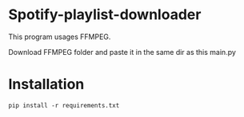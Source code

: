 # Spotify-playlist-downloader

This program usages FFMPEG.

Download FFMPEG folder and paste it in the same dir as this main.py

# Installation
`pip install -r requirements.txt
`
